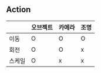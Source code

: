 
## Action

|  | 오브젝트 | 카메라 | 조명 |  
|------|------|------|------|
| 이동   |    O   |    O   |   O  |  
| 회전   | O | O | x |  
| 스케일 | O | x | x |  

